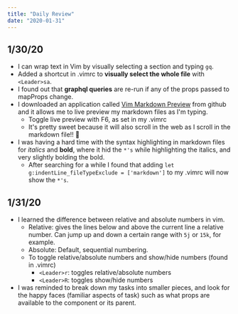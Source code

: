 ```yaml
---
title: "Daily Review"
date: "2020-01-31"
---
```


## 1/30/20

- I can wrap text in Vim by visually selecting a section and typing `gq`. 
- Added a shortcut in .vimrc to **visually select the whole file** with
  `<Leader>sa`.
- I found out that **graphql queries** are re-run if any of the props passed to
  mapProps change.
- I downloaded an application called [Vim Markdown Preview](https://github.com/JamshedVesuna/vim-markdown-preview) from github and it allows
  me to live preview my markdown files as I'm typing.
  - Toggle live preview with F6, as set in my .vimrc
  - It's pretty sweet because it will also scroll in the web as I scroll in the
    markdown file!! 🤯
- I was having a hard time with the syntax highlighting in markdown files for
  *italics* and **bold**, where it hid the `*'s` while highlighting the italics,
and very slightly bolding the bold.
  - After searching for a while I found that adding `let
    g:indentLine_fileTypeExclude = ['markdown']` to my .vimrc will now show the
`*'s`.

## 1/31/20

- I learned the difference between relative and absolute numbers in vim. 
  - Relative: gives the lines below and above the current line a relative
    number. Can jump up and down a certain range with `5j` or `15k`, for
example.
  - Absolute: Default, sequential numbering.
  - To toggle relative/absolute numbers and show/hide numbers (found in .vimrc)
    - `<Leader>r`: toggles relative/absolute numbers
    - `<Leader>R`: toggles show/hide numbers
- I was reminded to break down my tasks into smaller pieces, and look for the
  happy faces (familiar aspects of task) such as what props are available to the
component or its parent.
